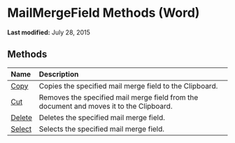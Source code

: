 
# MailMergeField Methods (Word)

 **Last modified:** July 28, 2015


## Methods



|**Name**|**Description**|
|:-----|:-----|
| [Copy](5e12d57c-30f0-a63b-1564-04fc9a9f96fc.md)|Copies the specified mail merge field to the Clipboard.|
| [Cut](83455a23-06cb-9c73-1655-ad6c86d9cb3b.md)|Removes the specified mail merge field from the document and moves it to the Clipboard.|
| [Delete](50a01681-95c7-2e65-9ba5-3258d388e0e1.md)|Deletes the specified mail merge field.|
| [Select](106a5a7b-9585-8dba-197a-1ce55f8f6d28.md)|Selects the specified mail merge field.|
